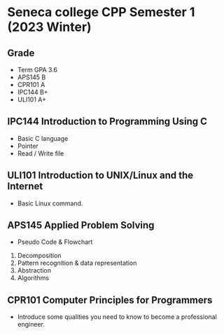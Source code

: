 # Seneca college CPP Semester 1 (2023 Winter)

## Grade

- Term GPA 3.6
- APS145 B
- CPR101 A
- IPC144 B+
- ULI101 A+

## IPC144   Introduction to Programming Using C

- Basic C language
- Pointer
- Read / Write file

## ULI101   Introduction to UNIX/Linux and the Internet

- Basic Linux command.

## APS145   Applied Problem Solving

- Pseudo Code & Flowchart

1. Decomposition
2. Pattern recognition & data representation
3. Abstraction
4. Algorithms

## CPR101   Computer Principles for Programmers

- Introduce some qualities you need to know to become a professional engineer. 
